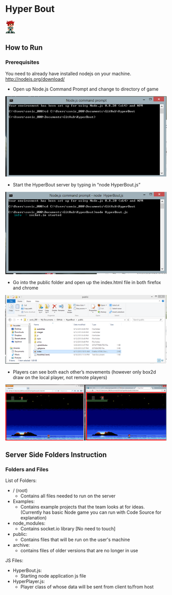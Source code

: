 # Hyper Bout
![Hyper Bout Char](public/images/playerStationary.png)

## How to Run
### Prerequisites
You need to already have installed nodejs on your machine. http://nodejs.org/download/

* Open up Node.js Command Prompt and change to directory of game

![Screenshot 1](public/images/sc1.png)

* Start the HyperBout server by typing in “node HyperBout.js”

![Screenshot 2](public/images/sc2.png)

* Go into the public folder and open up the index.html file in both firefox and chrome

![Screenshot 3](public/images/sc3.png)

* Players can see both each other’s movements (however only box2d draw on the local player, not remote players)

![Screenshot 4](public/images/sc4.png)


## Server Side Folders Instruction
### Folders and Files
List of Folders: 
* /  (root)
  * Contains all files needed to run on the server
* Examples: 
  * Contains example projects that the team looks at for ideas. (Currently has basic Node game you can run with Code Source for explanation)
* node_modules: 
  * Contains socket.io library [No need to touch]
* public: 
  * Contains files that will be run on the user's machine
* archive:
  * contains files of older versions that are no longer in use

JS Files:
* HyperBout.js: 
  * Starting node application js file
* HyperPlayer.js: 
  * Player class of whose data will be sent from client to/from host